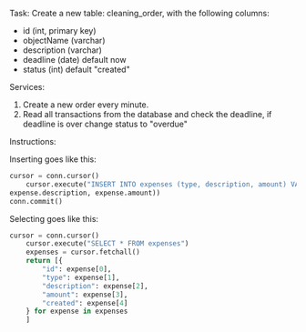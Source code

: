 Task:
Create a new table: cleaning_order, with the following columns:
- id (int, primary key)
- objectName (varchar)
- description (varchar)
- deadline (date) default now
- status (int) default "created"

Services: 
1. Create a new order every minute.
1. Read all transactions from the database and check the deadline, if deadline is over change status to "overdue"

Instructions:

Inserting goes like this:
```python
cursor = conn.cursor()
    cursor.execute("INSERT INTO expenses (type, description, amount) VALUES (%s, %s, %s)", (expense.type, 
expense.description, expense.amount))
conn.commit()
```
    
Selecting goes like this:
```python
cursor = conn.cursor()
    cursor.execute("SELECT * FROM expenses")
    expenses = cursor.fetchall()
    return [{
        "id": expense[0],
        "type": expense[1],
        "description": expense[2],
        "amount": expense[3],
        "created": expense[4]
    } for expense in expenses
    ]
```